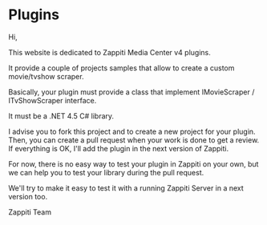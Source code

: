 # Plugins

Hi,

This website is dedicated to Zappiti Media Center v4 plugins.

It provide a couple of projects samples that allow to create a custom movie/tvshow scraper.

Basically, your plugin must provide a class that implement IMovieScraper / ITvShowScraper interface.

It must be a .NET 4.5 C# library.

I advise you to fork this project and to create a new project for your plugin.
Then, you can create a pull request when your work is done to get a review.
If everything is OK, I'll add the plugin in the next version of Zappiti.

For now, there is no easy way to test your plugin in Zappiti on your own,
but we can help you to test your library during the pull request.

We'll try to make it easy to test it with a running Zappiti Server in a next version too.

Zappiti Team
